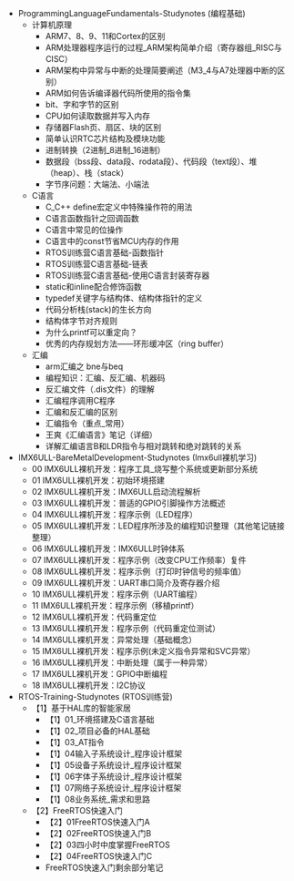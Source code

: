 * ProgrammingLanguageFundamentals-Studynotes (编程基础)
  * 计算机原理
    * ARM7、8、9、11和Cortex的区别
    * ARM处理器程序运行的过程_ARM架构简单介绍（寄存器组_RISC与CISC）
    * ARM架构中异常与中断的处理简要阐述（M3_4与A7处理器中断的区别）
    * ARM如何告诉编译器代码所使用的指令集
    * bit、字和字节的区别
    * CPU如何读取数据并写入内存
    * 存储器Flash页、扇区、块的区别
    * 简单认识RTC芯片结构及模块功能
    * 进制转换（2进制_8进制_16进制）
    * 数据段（bss段、data段、rodata段）、代码段（text段）、堆（heap）、栈（stack）
    * 字节序问题：大端法、小端法
  * C语言
    * C_C++ define宏定义中特殊操作符的用法
    * C语言函数指针之回调函数
    * C语言中常见的位操作
    * C语言中的const节省MCU内存的作用
    * RTOS训练营C语言基础-函数指针
    * RTOS训练营C语言基础-链表
    * RTOS训练营C语言基础-使用C语言封装寄存器
    * static和inline配合修饰函数
    * typedef关键字与结构体、结构体指针的定义
    * 代码分析栈(stack)的生长方向
    * 结构体字节对齐规则
    * 为什么printf可以重定向？
    * 优秀的内存规划方法——环形缓冲区（ring buffer）
  * 汇编
    * arm汇编之 bne与beq
    * 编程知识：汇编、反汇编、机器码
    * 反汇编文件（.dis文件）的理解
    * 汇编程序调用C程序
    * 汇编和反汇编的区别
    * 汇编指令（重点_常用）
    * 王爽《汇编语言》笔记（详细）
    * 详解汇编语言B和LDR指令与相对跳转和绝对跳转的关系
* IMX6ULL-BareMetalDevelopment-Studynotes (Imx6ull裸机学习)
  * 00 IMX6ULL裸机开发：程序工具_烧写整个系统或更新部分系统
  * 01 IMX6ULL裸机开发：初始环境搭建
  * 02 IMX6ULL裸机开发：IMX6ULL启动流程解析
  * 03 IMX6ULL裸机开发：普适的GPIO引脚操作方法概述
  * 04 IMX6ULL裸机开发：程序示例（LED程序）
  * 05 IMX6ULL裸机开发：LED程序所涉及的编程知识整理（其他笔记链接整理）
  * 06 IMX6ULL裸机开发：IMX6ULL时钟体系
  * 07 IMX6ULL裸机开发：程序示例（改变CPU工作频率）复件
  * 08 IMX6ULL裸机开发：程序示例（打印时钟信号的频率值）
  * 09 IMX6ULL裸机开发：UART串口简介及寄存器介绍
  * 10 IMX6ULL裸机开发：程序示例（UART编程）
  * 11 IMX6ULL裸机开发：程序示例（移植printf）
  * 12 IMX6ULL裸机开发：代码重定位
  * 13 IMX6ULL裸机开发：程序示例（代码重定位测试）
  * 14 IMX6ULL裸机开发：异常处理（基础概念）
  * 15 IMX6ULL裸机开发：程序示例(未定义指令异常和SVC异常）
  * 16 IMX6ULL裸机开发：中断处理（属于一种异常）
  * 17 IMX6ULL裸机开发：GPIO中断编程
  * 18 IMX6ULL裸机开发：I2C协议
* RTOS-Training-Studynotes (RTOS训练营)
  * 【1】基于HAL库的智能家居
    * 【1】01_环境搭建及C语言基础
    * 【1】02_项目必备的HAL基础
    * 【1】03_AT指令
    * 【1】04输入子系统设计_程序设计框架
    * 【1】05设备子系统设计_程序设计框架
    * 【1】06字体子系统设计_程序设计框架
    * 【1】07网络子系统设计_程序设计框架
    * 【1】08业务系统_需求和思路
  * 【2】FreeRTOS快速入门
    * 【2】01FreeRTOS快速入门A
    * 【2】02FreeRTOS快速入门B
    * 【2】03四小时中度掌握FreeRTOS
    * 【2】04FreeRTOS快速入门C
    * FreeRTOS快速入门剩余部分笔记
